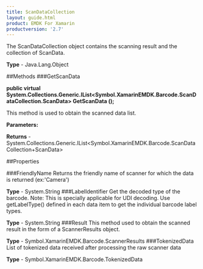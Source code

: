 ```yaml
---
title: ScanDataCollection
layout: guide.html
product: EMDK For Xamarin 
productversion: '2.7' 
---
```

The ScanDataCollection object contains the scanning result and the collection of ScanData.

**Type** - Java.Lang.Object

##Methods
###GetScanData

**public virtual System.Collections.Generic.IList<Symbol.XamarinEMDK.Barcode.ScanDataCollection.ScanData> GetScanData ();**

This method is used to obtain the scanned data list.

**Parameters:**

**Returns** - System.Collections.Generic.IList<Symbol.XamarinEMDK.Barcode.ScanDataCollection+ScanData>

##Properties

###FriendlyName
Returns the friendly name of scanner for which the data is returned (ex:'Camera')

**Type** - System.String
###LabelIdentifier
Get the decoded type of the barcode. Note: This is specially applicable for UDI decoding. Use getLabelType() defined in each data item to get the individual barcode label types.

**Type** - System.String
###Result
This method used to obtain the scanned result in the form of a ScannerResults object.

**Type** - Symbol.XamarinEMDK.Barcode.ScannerResults
###TokenizedData
List of tokenized data received after processing the raw scanner data

**Type** - Symbol.XamarinEMDK.Barcode.TokenizedData
